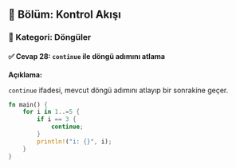 ## 📘 Bölüm: Kontrol Akışı  
### 🔹 Kategori: Döngüler  
#### ✅ Cevap 28: `continue` ile döngü adımını atlama

**Açıklama:**

`continue` ifadesi, mevcut döngü adımını atlayıp bir sonrakine geçer.

```rust
fn main() {
    for i in 1..=5 {
        if i == 3 {
            continue;
        }
        println!("i: {}", i);
    }
}
```
